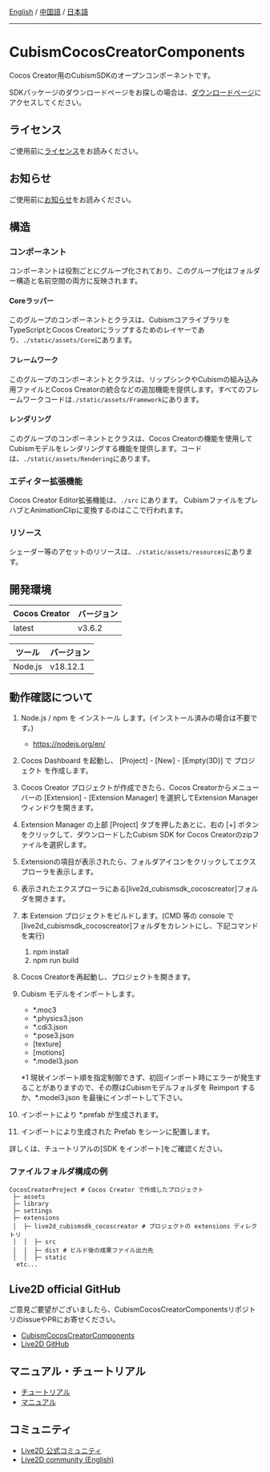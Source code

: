 [English](README.md) / [中国語](README.cn.md) / [日本語](README.ja.md)

---

# CubismCocosCreatorComponents

Cocos Creator用のCubismSDKのオープンコンポーネントです。

SDKパッケージのダウンロードページをお探しの場合は、[ダウンロードページ](https://docs.live2d.com/cubism-sdk-manual/download-sdk-for-cc-alpha/)にアクセスしてください。

## ライセンス

ご使用前に[ライセンス](LICENSE.md)をお読みください。

## お知らせ

ご使用前に[お知らせ](NOTICE.md)をお読みください。

## 構造

### コンポーネント

コンポーネントは役割ごとにグループ化されており、このグループ化はフォルダー構造と名前空間の両方に反映されます。

#### Coreラッパー

このグループのコンポーネントとクラスは、CubismコアライブラリをTypeScriptとCocos Creatorにラップするためのレイヤーであり、`./static/assets/Core`にあります。

#### フレームワーク

このグループのコンポーネントとクラスは、リップシンクやCubismの組み込み用ファイルとCocos Creatorの統合などの追加機能を提供します。すべてのフレームワークコードは`./static/assets/Framework`にあります。

#### レンダリング

このグループのコンポーネントとクラスは、Cocos Creatorの機能を使用してCubismモデルをレンダリングする機能を提供します。コードは、`./static/assets/Rendering`にあります。

### エディター拡張機能

Cocos Creator Editor拡張機能は、`./src` にあります。
CubismファイルをプレハブとAnimationClipに変換するのはここで行われます。

### リソース

シェーダー等のアセットのリソースは、`./static/assets/resources`にあります。

## 開発環境

| Cocos Creator | バージョン |
| --- | --- |
| latest | v3.6.2 |

| ツール | バージョン |
| --- | --- |
| Node.js | v18.12.1 |


## 動作確認について

1. Node.js / npm を インストール します。(インストール済みの場合は不要です。)

   - https://nodejs.org/en/

2. Cocos Dashboard を起動し、 \[Project\] - \[New\] - \[Empty(3D)\] で プロジェクト を作成します。
3. Cocos Creator プロジェクトが作成できたら、Cocos Creatorからメニューバーの \[Extension\] - \[Extension Manager\] を選択してExtension Managerウィンドウを開きます。
4. Extension Manager の上部 \[Project\] タブを押したあとに、右の \[+\] ボタンをクリックして、ダウンロードしたCubism SDK for Cocos Creatorのzipファイルを選択します。
5. Extensionの項目が表示されたら、フォルダアイコンをクリックしてエクスプローラを表示します。
6. 表示されたエクスプローラにある\[live2d_cubismsdk_cocoscreator\]フォルダを開きます。
7. 本 Extension プロジェクトをビルドします。(CMD 等の console で \[live2d_cubismsdk_cocoscreator\]フォルダをカレントにし、下記コマンドを実行)

   1. npm install
   2. npm run build

8. Cocos Creatorを再起動し、プロジェクトを開きます。
9. Cubism モデルをインポートします。

   - \*.moc3
   - \*.physics3.json
   - \*.cdi3.json
   - \*.pose3.json
   - [texture]
   - [motions]
   - \*.model3.json

   \*1 現状インポート順を指定制御できず、初回インポート時にエラーが発生することがありますので、その際はCubismモデルフォルダを Reimport するか、\*.model3.json を最後にインポートして下さい。

10. インポートにより \*.prefab が生成されます。
11. インポートにより生成された Prefab をシーンに配置します。

詳しくは、チュートリアルの\[SDK をインポート\]をご確認ください。

### ファイルフォルダ構成の例

```
CocosCreatorProject # Cocos Creator で作成したプロジェクト
 ├─ assets
 ├─ library
 ├─ settings
 ├─ extensions
 │  ├─ live2d_cubismsdk_cocoscreator # プロジェクトの extensions ディレクトリ
 │  │  ├─ src
 │  │  ├─ dist # ビルド後の成果ファイル出力先
 │  │  ├─ static
  etc...
```

## Live2D official GitHub
ご意見ご要望がございましたら、CubismCocosCreatorComponentsリポジトリのissueやPRにお寄せください。
- [CubismCocosCreatorComponents](https://github.com/Live2D/CubismCocosCreatorComponents)
- [Live2D GitHub](https://github.com/Live2D)

## マニュアル・チュートリアル
- [チュートリアル](doc/tutorials/CubismSdkForCocosCreator_Tutorial_4-r.1-alpha.1_ja.pdf)
- [マニュアル](doc/manuals/CubismSdkForCocosCreator_Manual_4-r.1-alpha.1_ja.pdf)

## コミュニティ
- [Live2D 公式コミュニティ](https://creatorsforum.live2d.com/)
- [Live2D community (English)](https://community.live2d.com/)
